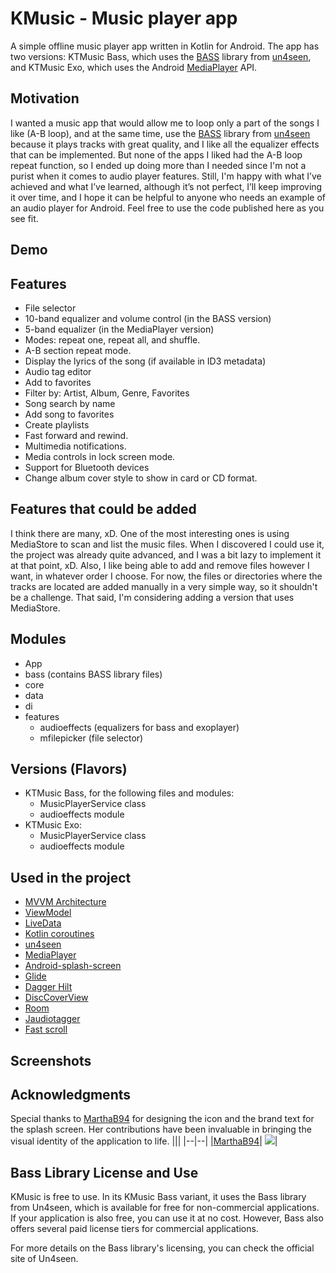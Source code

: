 # KMusic - Music player app

A simple offline music player app written in Kotlin for Android. The app has two versions: KTMusic Bass, which uses the [BASS](https://www.un4seen.com/) library from [un4seen](https://www.un4seen.com/), and KTMusic Exo, which uses the Android [MediaPlayer](https://developer.android.com/media/media3/exoplayer) API.

## Motivation
I wanted a music app that would allow me to loop only a part of the songs I like (A-B loop), and at the same time, use the [BASS](https://www.un4seen.com/) library from [un4seen](https://www.un4seen.com/) because it plays tracks with great quality, and I like all the equalizer effects that can be implemented. But none of the apps I liked had the A-B loop repeat function, so I ended up doing more than I needed since I'm not a purist when it comes to audio player features. Still, I'm happy with what I’ve achieved and what I’ve learned, although it’s not perfect, I’ll keep improving it over time, and I hope it can be helpful to anyone who needs an example of an audio player for Android. Feel free to use the code published here as you see fit.

## Demo

## Features

- File selector
- 10-band equalizer and volume control (in the BASS version)
- 5-band equalizer (in the MediaPlayer version)
- Modes: repeat one, repeat all, and shuffle.
- A-B section repeat mode.
- Display the lyrics of the song (if available in ID3 metadata)
- Audio tag editor
- Add to favorites
- Filter by: Artist, Album, Genre, Favorites
- Song search by name
- Add song to favorites
- Create playlists
- Fast forward and rewind.
- Multimedia notifications.
- Media controls in lock screen mode.
- Support for Bluetooth devices
- Change album cover style to show in card or CD format.
  
## Features that could be added
I think there are many, xD. One of the most interesting ones is using MediaStore to scan and list the music files. When I discovered I could use it, the project was already quite advanced, and I was a bit lazy to implement it at that point, xD. Also, I like being able to add and remove files however I want, in whatever order I choose. For now, the files or directories where the tracks are located are added manually in a very simple way, so it shouldn't be a challenge. That said, I'm considering adding a version that uses MediaStore.

## Modules
- App
- bass (contains BASS library files)
- core
- data
- di
- features
  - audioeffects (equalizers for bass and exoplayer)
  - mfilepicker (file selector)
    
## Versions (Flavors)
- KTMusic Bass, for the following files and modules:
  - MusicPlayerService class
  - audioeffects module
- KTMusic Exo:
  - MusicPlayerService class
  - audioeffects module
    
## Used in the project
- [MVVM Architecture](https://developer.android.com/jetpack/guide)
- [ViewModel](https://developer.android.com/jetpack/androidx/releases/lifecycle)
- [LiveData](https://developer.android.com/topic/libraries/architecture/livedata)
- [Kotlin coroutines](https://developer.android.com/kotlin/coroutines)
- [un4seen](https://www.un4seen.com/)
- [MediaPlayer](https://developer.android.com/media/media3/exoplayer)
- [Android-splash-screen](https://developer.android.com/develop/ui/views/launch/splash-screen)
- [Glide](https://developer.android.com/training/dependency-injection/hilt-android)
- [Dagger Hilt](https://developer.android.com/training/dependency-injection/hilt-android)
- [DiscCoverView](https://github.com/hall9zeha/DiscCoverView)
- [Room](https://developer.android.com/jetpack/androidx/releases/room?gclid=EAIaIQobChMIh-Hoi7C_-gIVRxXUAR2kZAAsEAAYASAAEgJnivD_BwE&gclsrc=aw.ds)
- [Jaudiotagger](https://www.jthink.net/jaudiotagger/)
- [Fast scroll](https://github.com/L4Digital/FastScroll/tree/main)

## Screenshots

## Acknowledgments
Special thanks to [MarthaB94](https://github.com/MarthaB94) for designing the icon and the brand text for the splash screen. Her contributions have been invaluable in bringing the visual identity of the application to life.
|||
|--|--|
|[MarthaB94](https://github.com/MarthaB94)| ![](https://avatars.githubusercontent.com/u/128934015?s=48)|

## Bass Library License and Use
KMusic is free to use. In its KMusic Bass variant, it uses the Bass library from Un4seen, which is available for free for non-commercial applications. If your application is also free, you can use it at no cost. However, Bass also offers several paid license tiers for commercial applications.

For more details on the Bass library's licensing, you can check the official site of Un4seen.
